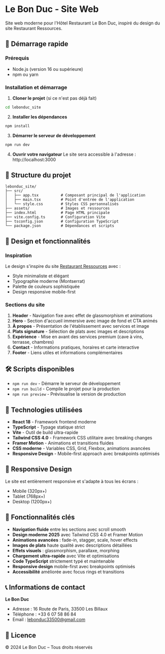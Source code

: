 # Le Bon Duc - Site Web

Site web moderne pour l'Hôtel Restaurant Le Bon Duc, inspiré du design du site Restaurant Ressources.

## 🚀 Démarrage rapide

### Prérequis

- Node.js (version 16 ou supérieure)
- npm ou yarn

### Installation et démarrage

1. **Cloner le projet** (si ce n'est pas déjà fait)

```bash
cd lebonduc_site
```

2. **Installer les dépendances**

```bash
npm install
```

3. **Démarrer le serveur de développement**

```bash
npm run dev
```

4. **Ouvrir votre navigateur**
   Le site sera accessible à l'adresse : http://localhost:3000

## 📁 Structure du projet

```
lebonduc_site/
├── src/
│   ├── app.tsx          # Composant principal de l'application
│   ├── main.tsx         # Point d'entrée de l'application
│   └── style.css        # Styles CSS personnalisés
├── assets/              # Images et ressources
├── index.html           # Page HTML principale
├── vite.config.ts       # Configuration Vite
├── tsconfig.json        # Configuration TypeScript
└── package.json         # Dépendances et scripts
```

## 🎨 Design et fonctionnalités

### Inspiration

Le design s'inspire du site [Restaurant Ressources](https://restaurantressources.com/) avec :

- Style minimaliste et élégant
- Typographie moderne (Montserrat)
- Palette de couleurs sophistiquée
- Design responsive mobile-first

### Sections du site

1. **Header** - Navigation fixe avec effet de glassmorphism et animations
2. **Hero** - Section d'accueil immersive avec image de fond et CTA animés
3. **À propos** - Présentation de l'établissement avec services et image
4. **Plats signature** - Sélection de plats avec images et descriptions
5. **Expérience** - Mise en avant des services premium (cave à vins, terrasse, chambres)
6. **Contact** - Informations pratiques, horaires et carte interactive
7. **Footer** - Liens utiles et informations complémentaires

## 🛠️ Scripts disponibles

- `npm run dev` - Démarre le serveur de développement
- `npm run build` - Compile le projet pour la production
- `npm run preview` - Prévisualise la version de production

## 🔧 Technologies utilisées

- **React 18** - Framework frontend moderne
- **TypeScript** - Typage statique strict
- **Vite** - Outil de build ultra-rapide
- **Tailwind CSS 4.0** - Framework CSS utilitaire avec breaking changes
- **Framer Motion** - Animations et transitions fluides
- **CSS moderne** - Variables CSS, Grid, Flexbox, animations avancées
- **Responsive Design** - Mobile-first approach avec breakpoints optimisés

## 📱 Responsive Design

Le site est entièrement responsive et s'adapte à tous les écrans :

- Mobile (320px+)
- Tablet (768px+)
- Desktop (1200px+)

## 🎯 Fonctionnalités clés

- **Navigation fluide** entre les sections avec scroll smooth
- **Design moderne 2025** avec Tailwind CSS 4.0 et Framer Motion
- **Animations avancées** : fade-in, stagger, scale, hover effects
- **Images de plats** haute qualité avec descriptions détaillées
- **Effets visuels** : glassmorphism, parallaxe, morphing
- **Chargement ultra-rapide** avec Vite et optimisations
- **Code TypeScript** strictement typé et maintenable
- **Responsive design** mobile-first avec breakpoints optimisés
- **Accessibilité** améliorée avec focus rings et transitions

## 📞 Informations de contact

**Le Bon Duc**

- Adresse : 16 Route de Paris, 33500 Les Billaux
- Téléphone : +33 6 07 58 86 84
- Email : lebonduc33500@gmail.com

## 📄 Licence

© 2024 Le Bon Duc – Tous droits réservés
